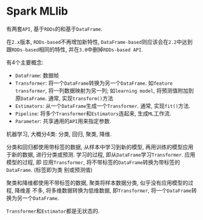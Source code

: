 # Spark MLlib

有两套`API`, 基于`RDDs`的和基于`DataFrame`.

在`2.x`版本, `RDDs-based`不再增加新特性, `DataFrame-based`则应该会在`2.2`中达到
跟`RDDs-based`相同的特性, 并在`3.0`中删掉`RDDs-based API`.

有4个主要概念:
* `DataFrame`: 数据帧
* `Transformer`: 将一个`DataFrame`转换为另一个`DataFrame`. 如`feature transformer`,
  将一列数据映射为另一列; 如`learning model`, 将预测值附加到原`DataFrame`. 通常, 
  实现`transform()`方法
* `Estimators`: 从一个`DataFrame`生成一个`Transformer`. 通常, 实现`fit()`方法.
* `Pipeline`: 将多个`Transformer`和`Estimators`连起来, 生成`ML`工作流.
* `Parameter`: 共享通用的`API`用来指定参数.

机器学习, 大概分4类: 分类, 回归, 聚类, 降维. 

分类和回归都使用带标签的数据, 从样本中学习到新的模型, 再用训练的模型应用于新的数据, 
进行分类或预测. 学习的过程, 即从`DataFrame`学习`Transformer`. 应用模型的过程, 即
应用`Transformer`, 将不带标签的`DataFrame`转换为带标签的`DataFrame`. (标签即为类
别或预测值)

聚类和降维都使用不带标签的数据, 聚类将样本数据分类, 似乎没有应用模型的过程, 降维差
不多, 将多维数据转换为低维数据, 即`Transformer`, 将一个`DataFrame`转换为另一个`DataFrame`.

`Transformer`和`Estimator`都是无状态的.
